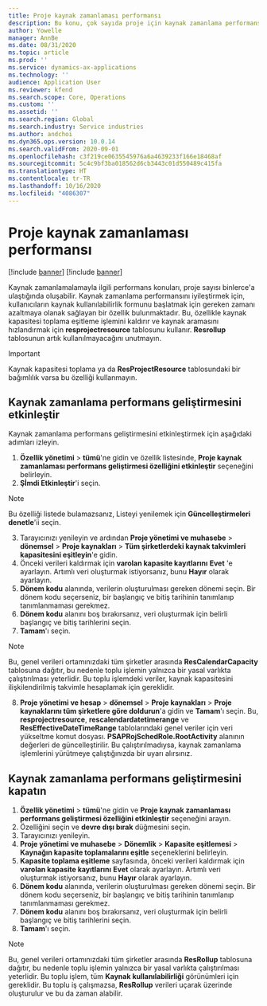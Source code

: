 ```yaml
---
title: Proje kaynak zamanlaması performansı
description: Bu konu, çok sayıda proje için kaynak zamanlama performansının nasıl artıracağı hakkında bilgi sağlar.
author: Yowelle
manager: AnnBe
ms.date: 08/31/2020
ms.topic: article
ms.prod: ''
ms.service: dynamics-ax-applications
ms.technology: ''
audience: Application User
ms.reviewer: kfend
ms.search.scope: Core, Operations
ms.custom: ''
ms.assetid: ''
ms.search.region: Global
ms.search.industry: Service industries
ms.author: andchoi
ms.dyn365.ops.version: 10.0.14
ms.search.validFrom: 2020-09-01
ms.openlocfilehash: c3f219ce0635545976a6a4639233f166e18468af
ms.sourcegitcommit: 5c4c9bf3ba018562d6cb3443c01d550489c415fa
ms.translationtype: HT
ms.contentlocale: tr-TR
ms.lasthandoff: 10/16/2020
ms.locfileid: "4086307"
---
```

# <a name="project-resource-scheduling-performance"></a>Proje kaynak zamanlaması performansı

[!include [banner](../includes/banner.md)]
[!include [banner](../includes/preview-banner.md)]


Kaynak zamanlamalamayla ilgili performans konuları, proje sayısı binlerce'a ulaştığında oluşabilir. Kaynak zamanlama performansını iyileştirmek için, kullanıcıların kaynak kullanılabilirlik formunu başlatmak için gereken zamanı azaltmaya olanak sağlayan bir özellik bulunmaktadır. Bu, özellikle kaynak kapasitesi toplama eşitleme işlemini kaldırır ve kaynak aramasını hızlandırmak için **resprojectresource** tablosunu kullanır. **Resrollup** tablosunun artık kullanılmayacağını unutmayın.

> [!IMPORTANT]
> Kaynak kapasitesi toplama ya da **ResProjectResource** tablosundaki bir bağımlılık varsa bu özelliği kullanmayın.

## <a name="enable-resource-scheduling-performance-enhancement"></a>Kaynak zamanlama performans geliştirmesini etkinleştir
Kaynak zamanlama performans geliştirmesini etkinleştirmek için aşağıdaki adımları izleyin.

1. **Özellik yönetimi** > **tümü**'ne gidin ve özellik listesinde, **Proje kaynak zamanlaması performans geliştirmesi özelliğini etkinleştir** seçeneğini belirleyin.
2. **Şİmdi Etkinleştir**'i seçin.

> [!NOTE]
> Bu özelliği listede bulamazsanız, Listeyi yenilemek için **Güncelleştirmeleri denetle**'ii seçin.

3. Tarayıcınızı yenileyin ve ardından **Proje yönetimi ve muhasebe** > **dönemsel** > **Proje kaynakları** > **Tüm şirketlerdeki kaynak takvimleri kapasitesini eşitleyin**'e gidin.
4. Önceki verileri kaldırmak için **varolan kapasite kayıtlarını** **Evet** 'e ayarlayın. Artımlı veri oluşturmak istiyorsanız, bunu **Hayır** olarak ayarlayın.
5. **Dönem kodu** alanında, verilerin oluşturulması gereken dönemi seçin. Bir dönem kodu seçerseniz, bir başlangıç ve bitiş tarihinin tanımlanıp tanımlanmaması gerekmez.
6. **Dönem kodu** alanını boş bırakırsanız, veri oluşturmak için belirli başlangıç ve bitiş tarihlerini seçin.
7. **Tamam**'ı seçin.

 > [!NOTE]
 > Bu, genel verileri ortamınızdaki tüm şirketler arasında **ResCalendarCapacity** tablosuna dağıtır, bu nedenle toplu işlemin yalnızca bir yasal varlıkta çalıştırılması yeterlidir. Bu toplu işlemdeki veriler, kaynak kapasitesini ilişkilendirilmiş takvimle hesaplamak için gereklidir.

8. **Proje yönetimi ve hesap** > **dönemsel** > **Proje kaynakları** > **Proje kaynaklarını tüm şirketlere göre doldurun**'a gidin ve **Tamam**'ı seçin. Bu, **resprojectresource**, **rescalendardatetimerange** ve **ResEffectiveDateTimeRange** tablolarındaki genel veriler için veri yükseltme komut dosyası. **PSAPRojSchedRole.RootActivity** alanının değerleri de güncelleştirilir. Bu çalıştırılmadıysa, kaynak zamanlama işlemlerini yürütmeye çalıştığınızda bir uyarı alırsınız.
 
## <a name="turn-off-resource-scheduling-performance-enhancement"></a>Kaynak zamanlama performans geliştirmesini kapatın

1. **Özellik yönetimi** > **tümü**'ne gidin ve **Proje kaynak zamanlaması performans geliştirmesi özelliğini etkinleştir** seçeneğini arayın.
2. Özelliğini seçin ve **devre dışı bırak** düğmesini seçin.
3. Tarayıcınızı yenileyin.
4. **Proje yönetimi ve muhasebe** > **Dönemlik** > **Kapasite eşitlemesi** > **Kaynağın kapasite toplamalarını eşitle** seçeneklerini belirleyin.
5. **Kapasite toplama eşitleme** sayfasında, önceki verileri kaldırmak için **varolan kapasite kayıtlarını** **Evet** olarak ayarlayın. Artımlı veri oluşturmak istiyorsanız, bunu **Hayır** olarak ayarlayın.
6. **Dönem kodu** alanında, verilerin oluşturulması gereken dönemi seçin. Bir dönem kodu seçerseniz, bir başlangıç ve bitiş tarihinin tanımlanıp tanımlanmaması gerekmez.
7. **Dönem kodu** alanını boş bırakırsanız, veri oluşturmak için belirli başlangıç ve bitiş tarihlerini seçin.
8. **Tamam**'ı seçin.

> [!NOTE]
> Bu, genel verileri ortamınızdaki tüm şirketler arasında **ResRollup** tablosuna dağıtır, bu nedenle toplu işlemin yalnızca bir yasal varlıkta çalıştırılması yeterlidir. Bu toplu işlem, tüm **Kaynak kullanılabilirliği** görünümleri için gereklidir. Bu toplu iş çalışmazsa, **ResRollup** verileri uçarak üzerinde oluşturulur ve bu da zaman alabilir.
